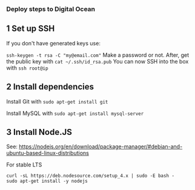 ### Deploy steps to Digital Ocean
## 1 Set up SSH
If you don't have generated keys use:

```ssh-keygen -t rsa -C "my@email.com"```
Make a password or not. After, get the public key with
```cat ~/.ssh/id_rsa.pub```
You can now SSH into the box with ```ssh root@ip```

## 2 Install dependencies
Install Git with ```sudo apt-get install git```

Install MySQL with ```sudo apt-get install mysql-server```

## 3 Install Node.JS
See: https://nodejs.org/en/download/package-manager/#debian-and-ubuntu-based-linux-distributions

For stable LTS
```
curl -sL https://deb.nodesource.com/setup_4.x | sudo -E bash -
sudo apt-get install -y nodejs
```

